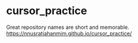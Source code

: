 # cursor_practice
Great repository names are short and memorable. 
https://nnusratjahanmim.github.io/cursor_practice/
